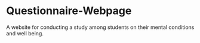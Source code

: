# Questionnaire-Webpage
A website for conducting a study among students on their mental conditions and well being.
